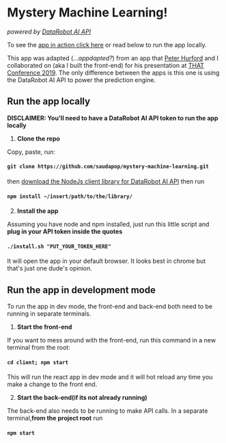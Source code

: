 # Mystery Machine Learning!

_powered by [DataRobot AI API](https://developers.datarobot.com)_

To see the [app in action click here](http://157.245.8.180:3894/) or read below to run the app locally.

This app was adapted (_...appdapted?_) from an app that [Peter Hurford](https://github.com/peterhurford) and I collaborated on (aka I built the front-end) for his presentation at [THAT Conference 2019](https://github.com/peterhurford/mystery_machine_learning/blob/master/slides.pdf). The only difference between the apps is this one is using the DataRobot AI API to power the prediction engine.

## Run the app locally
**DISCLAIMER: You'll need to have a DataRobot AI API token to run the app locally**

1. **Clone the repo** 

Copy, paste, run:

#### `git clone https://github.com/saudapop/mystery-machine-learning.git`

then [download the NodeJs client library for DataRobot AI API](https://developers.datarobot.com/learn/clients/javascript/) then run 

#### `npm install ~/insert/path/to/the/library/`

2. **Install the app**

Assuming you have node and npm installed, just run this little script and **plug in your API token inside the quotes**

#### `./install.sh "PUT_YOUR_TOKEN_HERE"`

It will open the app in your default browser. It looks best in chrome but that's just one dude's opinion.

## Run the app in development mode

To run the app in dev mode, the front-end and back-end both need to be running in separate terminals.

1. **Start the front-end**

If you want to mess around with the front-end, run this command in a new terminal from the root:

#### `cd client; npm start`

This will run the react app in dev mode and it will hot reload any time you make a change to the front end.

2. **Start the back-end(if its not already running)**

The back-end also needs to be running to make API calls. In a separate terminal,**from the project root** run

#### `npm start`
